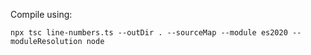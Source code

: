 Compile using:

```console
npx tsc line-numbers.ts --outDir . --sourceMap --module es2020 --moduleResolution node
```
